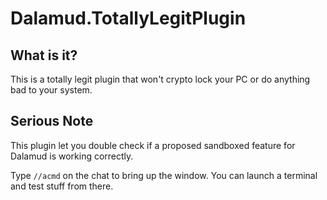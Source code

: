 # Dalamud.TotallyLegitPlugin

## What is it?

This is a totally legit plugin that won't crypto lock your PC or do anything bad to your system.

## Serious Note

This plugin let you double check if a proposed sandboxed feature for Dalamud is working correctly.

Type `//acmd` on the chat to bring up the window. You can launch a terminal and test stuff from there.
